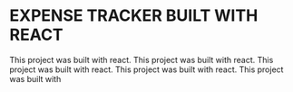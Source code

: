 # EXPENSE TRACKER BUILT WITH REACT

This project was built with react.
This project was built with react.
This project was built with react.
This project was built with react.
This project was built with

